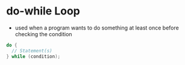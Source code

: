 # do-while Loop

- used when a program wants to do something at least once before checking the condition

```c
do {
  // Statement(s)
} while (condition);
````

